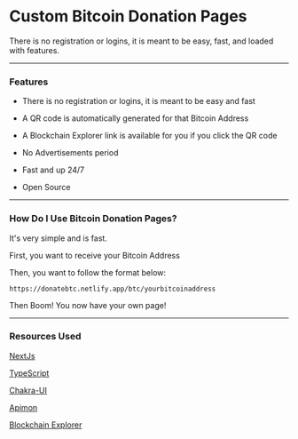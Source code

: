 # Custom Bitcoin Donation Pages

There is no registration or logins, it is meant to be easy, fast, and loaded with features.

___

### Features

- There is no registration or logins, it is meant to be easy and fast

- A QR code is automatically generated for that Bitcoin Address

- A Blockchain Explorer link is available for you if you click the QR code

- No Advertisements period

- Fast and up 24/7

- Open Source
___

### How Do I Use Bitcoin Donation Pages?

It's very simple and is fast. 

First, you want to receive your Bitcoin Address

Then, you want to follow the format below:

```
https://donatebtc.netlify.app/btc/yourbitcoinaddress
```
Then Boom! You now have your own page!

___

### Resources Used

[NextJs](https://nextjs.org/)

[TypeScript](https://www.typescriptlang.org/)

[Chakra-UI](https://chakra-ui.com/)

[Apimon](https://apimon.de/http-apis#qr)

[Blockchain Explorer](https://www.blockchain.com/explorer)
